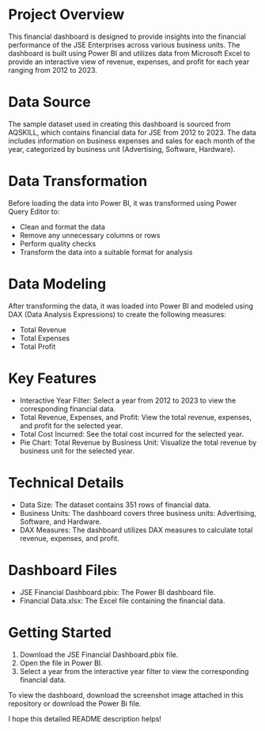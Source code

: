 # Project Overview
This financial dashboard is designed to provide insights into the financial performance of the JSE Enterprises across various business units.
The dashboard is built using Power BI and utilizes data from Microsoft Excel to provide an interactive view of revenue, expenses, and profit for each year ranging from 2012 to 2023.

# Data Source
The sample dataset used in creating this dashboard is sourced from AQSKILL, which contains financial data for JSE from 2012 to 2023.
The data includes information on business expenses and sales for each month of the year, categorized by business unit (Advertising, Software, Hardware).

# Data Transformation
Before loading the data into Power BI, it was transformed using Power Query Editor to:
- Clean and format the data
- Remove any unnecessary columns or rows
- Perform quality checks
- Transform the data into a suitable format for analysis

# Data Modeling
After transforming the data, it was loaded into Power BI and modeled using DAX (Data Analysis Expressions) to create the following measures:
- Total Revenue
- Total Expenses
- Total Profit

# Key Features
- Interactive Year Filter: Select a year from 2012 to 2023 to view the corresponding financial data.
- Total Revenue, Expenses, and Profit: View the total revenue, expenses, and profit for the selected year.
- Total Cost Incurred: See the total cost incurred for the selected year.
- Pie Chart: Total Revenue by Business Unit: Visualize the total revenue by business unit for the selected year.

# Technical Details
- Data Size: The dataset contains 351 rows of financial data.
- Business Units: The dashboard covers three business units: Advertising, Software, and Hardware.
- DAX Measures: The dashboard utilizes DAX measures to calculate total revenue, expenses, and profit.

# Dashboard Files
- JSE Financial Dashboard.pbix: The Power BI dashboard file.
- Financial Data.xlsx: The Excel file containing the financial data.

# Getting Started
1. Download the JSE Financial Dashboard.pbix file.
2. Open the file in Power BI.
3. Select a year from the interactive year filter to view the corresponding financial data.

To view the dashboard, download the screenshot image attached in this repository or download the Power Bi file.

I hope this detailed README description helps!
